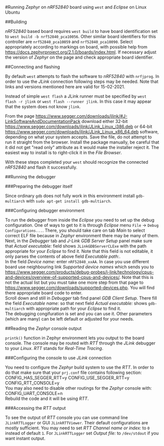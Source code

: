 #Running *Zephyr* on *nRF52840* board using `west` and *Eclipse* on Linux Ubuntu

##Building

*nRF52840* based board requires `west build` to have board identification set to `west build -b nrf52840_pca10056`. Other similar board identifiers for this controller are `nrf52840_pca10059` and `nrf52840_pca10090`. Select appropriately according to markings on board, with possible help from <https://docs.zephyrproject.org/2.1.0/boards/index.html>. If necessary adjust the version of *Zephyr* on the page and check appropriate board identifier.

##Connecting and flashing

By default `west` attempts to flash the software to *nRF52840*  with `nrfjprog`. In order to use the *JLink* connection following steps may be needed. Note that links and versions mentioned here are valid for 15-02-2021.

Instead of simple `west flash` a JLink runner must be specified by `west flash -r jlink` or `west flash --runner jlink`. In this case it may appear that the system does not know `jlink`.

From the page <https://www.segger.com/downloads/jlink/#J-LinkSoftwareAndDocumentationPack> download either 32-bit <https://www.segger.com/downloads/jlink/JLink_Linux_i386.deb> or 64-bit <https://www.segger.com/downloads/jlink/JLink_Linux_x86_64.deb> software, depending on what your system accepts. Save the file, do not attempt to run it straight from the browser. Install the package manually, be careful that it did not get "read only" attribute as it would make the installer reject it. The easiest way to install is to right-click it in the *File Browser*. 

With these steps completed your `west` should recognize the connected *nRF52840* and flash it successfully.

##Running the debugger

###Preparing the debugger itself

Since ordinary `gdb` does not fully work in this environment install `gdb-multiarch` with `sudo apt-get install gdb-multiarch`.

###Configuring debugger environment

To run the debugger from inside the *Eclipse* you need to set up the debug configuration. One of ways to get to it is through *Eclipse* menu `File` -> `Debug Configurations...`. There, you should take care on tab *Main* to select correct ELF file because in *Zephyr* environment there may be many of them.  
Next, in the *Debugger* tab and *J-Link GDB Server Setup* panel make sure that *Actual executable:* field shows `JLinkGDBServerCLExe` with the path appropriate for your *Eclipse* to find it. Note that this field is not editable, it only parses the contents of above field *Executable path:*.  
In the field *Device name:* enter `nRF52840_xxAA`. In case you use different board use neighbouring link *Supported device names* which sends you to <https://www.segger.com/products/debug-probes/j-link/technology/cpus-and-devices/overview-of-supported-cpus-and-devices/>. Note that this is not the actual list but you must take one more step from that page to <https://www.segger.com/downloads/supported-devices.php>. You will find there appropriate board code to enter.  
Scroll down and still in *Debugger* tab find panel *GDB Client Setup*. There fill the field *Executable name:* so that next field *Actual executable:* shows `gdb-multiarch` with appropriate path for your *Eclipse* to find it.  
The debugging congifuration is set and you can use it. Other parameters (which are many) can be left default or adjusted for your needs.

##Reading the *Zephyr* console output

`printk()` function in Zephyr environment lets you output to the board console. The console may be routed with *RTT* through the *JLink* debugger to your *Linux*. *RTT* stands for *Real-Time Tracing*.  

###Configuring the console to use *JLink* connection

You need to configure the *Zephyr* build system to use the *RTT*. In order to do that make sure that your `prj.conf` file contains following section:
    CONFIG_HAS_SEGGER_RTT=y
    CONFIG_USE_SEGGER_RTT=y
    CONFIG_RTT_CONSOLE=y  
You may also need to disable other routings for the *Zephyr* console with:
    CONFIG_UART_CONSOLE=n  
Rebuild the code and it will be using *RTT*.

###Accessing the *RTT* output

To see the output of *RTT* console you can use command line `JLinkRTTLogger` or GUI `JLinkRTTViewer`. Their default configurations are mostly sufficient. You may need to set *RTT Channel name or index:* to `0` instead of default `1`. For `JLinkRTTLogger` set *Output file:* to `/dev/stdout` if you want instant output.
